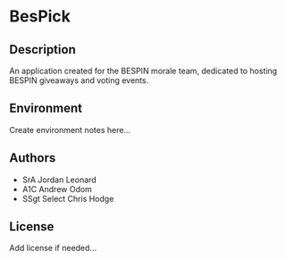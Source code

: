 # BesPick

## Description

An application created for the BESPIN morale team, dedicated to hosting BESPIN giveaways and voting events.

## Environment

Create environment notes here...

## Authors

- SrA Jordan Leonard
- A1C Andrew Odom
- SSgt Select Chris Hodge

## License

Add license if needed...
